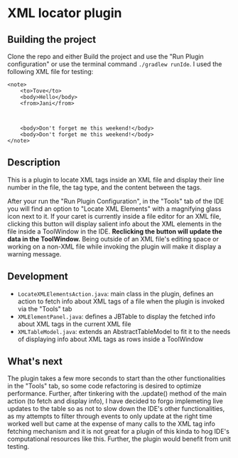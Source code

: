 # XML locator plugin

## Building the project
Clone the repo and either Build the project and use the "Run Plugin configuration" or use the terminal command  `./gradlew runIde`.
I used the following XML file for testing:
```
<note>
    <to>Tove</to>
    <body>Hello</body>
    <from>Jani</from>



    <body>Don't forget me this weekend!</body>
    <body>Don't forget me this weekend!</body>
</note>
```
<!-- Plugin description -->

## Description
This is a plugin to locate XML tags inside an XML file and display their line number in the file, the tag type, and the content between the tags. 

After your run the "Run Plugin Configuration", in the "Tools" tab of the IDE you will find an option to "Locate XML Elements" with a magnifying glass icon next to it. If your caret is currently inside a file editor for an XML file, clicking this button will display salient info about the XML elements in the file inside a ToolWindow in the IDE. **Reclicking the button will update the data in the ToolWindow.** Being outside of an XML file's editing space or working on a non-XML file while invoking the plugin will make it display a warning message.
<!-- Plugin description end -->

## Development

- `LocateXMLElementsAction.java`: main class in the plugin, defines an action to fetch info about XML tags of a file when the plugin is invoked via the "Tools" tab 
- `XMLElementPanel.java`: defines a JBTable to display the fetched info about XML tags in the current XML file
- `XMLTableModel.java`: extends an AbstractTableModel to fit it to the needs of displaying info about XML tags as rows inside a ToolWindow

## What's next

The plugin takes a few more seconds to start than the other functionalities in the "Tools" tab, so some code refactoring is desired to optimize performance. Further, after tinkering with the .update() method of the main action (to fetch and display info), I have decided to forgo implemeting live updates to the table so as not to slow down the IDE's other functionalities, as my attempts to filter through events to only update at the right time worked well but came at the expense of many calls to the XML tag info fetching mechanism and it is not great for a plugin of this kinda to hog IDE's computational resources like this. Further, the plugin would benefit from unit testing.
